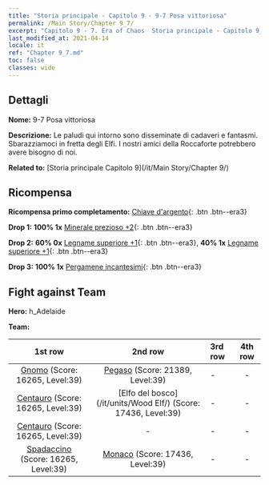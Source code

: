 ```yaml
---
title: "Storia principale - Capitolo 9 - 9-7 Posa vittoriosa"
permalink: /Main Story/Chapter 9_7/
excerpt: "Capitolo 9 - 7. Era of Chaos  Storia principale - Capitolo 9_7. 9-7 Posa vittoriosa"
last_modified_at: 2021-04-14
locale: it
ref: "Chapter 9_7.md"
toc: false
classes: wide
---
```


## Dettagli

 **Nome:** 9-7 Posa vittoriosa

 **Descrizione:** Le paludi qui intorno sono disseminate di cadaveri e fantasmi. Sbarazziamoci in fretta degli Elfi. I nostri amici della Roccaforte potrebbero avere bisogno di noi.

 **Related to:** [Storia principale Capitolo 9](/it/Main Story/Chapter 9/)

## Ricompensa

 **Ricompensa primo completamento:** [Chiave d'argento](/it/Items/con_693/){: .btn .btn--era3}

 **Drop 1:** **100% 1x** [Minerale prezioso +2](/it/Items/mat_26/){: .btn .btn--era3}

 **Drop 2:** **60% 0x** [Legname superiore +1](/it/Items/mat_20/){: .btn .btn--era3}, **40% 1x** [Legname superiore +1](/it/Items/mat_20/){: .btn .btn--era3}

 **Drop 3:** **100% 1x** [Pergamene incantesimi](/it/Items/con_694/){: .btn .btn--era3}


## Fight against Team
 **Hero:** h_Adelaide

 **Team:**


  | 1st row | 2nd row | 3rd row | 4th row |
  |:----:|:----:|:----|:----:|
  | [Gnomo](/it/units/Dwarf/) (Score: 16265, Level:39)  | [Pegaso](/it/units/Pegasus/) (Score: 21389, Level:39)  | - | - |
  | [Centauro](/it/units/Centaur/) (Score: 16265, Level:39)  | [Elfo del bosco](/it/units/Wood Elf/) (Score: 17436, Level:39)  | - | - |
  | [Centauro](/it/units/Centaur/) (Score: 16265, Level:39)  | - | - | - |
  | [Spadaccino](/it/units/Swordsman/) (Score: 16265, Level:39)  | [Monaco](/it/units/Monk/) (Score: 17436, Level:39)  | - | - |


